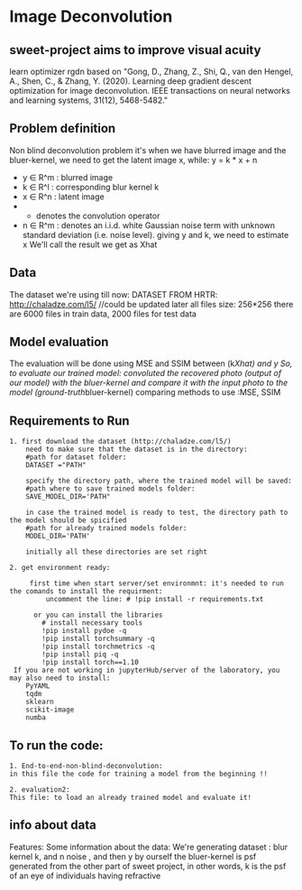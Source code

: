 # Image Deconvolution 

## sweet-project aims to improve visual acuity 
learn optimizer rgdn based on "Gong, D., Zhang, Z., Shi, Q., van den Hengel, A., Shen, C., & Zhang, Y. (2020). Learning deep gradient descent optimization for image deconvolution. IEEE transactions on neural networks and learning systems, 31(12), 5468-5482."
## Problem definition

Non blind deconvolution problem it's when we have blurred image and the bluer-kernel, we need to get the latent image x, while:
y = k * x + n

* y ∈ R^m : blurred image
* k ∈ R^l : corresponding blur kernel k
* x ∈ R^n : latent image
* * denotes the convolution operator
* n ∈ R^m : denotes an i.i.d. white Gaussian noise term with unknown standard deviation (i.e. noise level).
giving y and k, we need to estimate x
We'll call the result we get as Xhat

## Data

The dataset we're using till now: DATASET FROM HRTR: http://chaladze.com/l5/ //could be updated later
all files size: 256*256
there are 6000 files in train data, 2000 files for test data

## Model evaluation

The evaluation will be done using MSE and SSIM between (k*Xhat) and y
So, to evaluate our trained model: convoluted the recovered photo (output of our model) with the bluer-kernel and compare it with the input photo to the model (ground-truth*bluer-kernel) comparing methods to use :MSE, SSIM

## Requirements to Run

	1. first download the dataset (http://chaladze.com/l5/)
		need to make sure that the dataset is in the directory:
		#path for dataset folder:
		DATASET ="PATH" 
	
		specify the directory path, where the trained model will be saved:
		#path where to save trained models folder:
		SAVE_MODEL_DIR='PATH"
	
		in case the trained model is ready to test, the directory path to the model should be spicified 
		#path for already trained models folder:
		MODEL_DIR='PATH'
	
		initially all these directories are set right 
	
	2. get environment ready:
         
         first time when start server/set environmnt: it's needed to run the comands to install the requirment:
             uncomment the line: # !pip install -r requirements.txt
          
          or you can install the libraries	 
			# install necessary tools
			!pip install pydoe -q
			!pip install torchsummary -q
			!pip install torchmetrics -q
			!pip install piq -q
			!pip install torch==1.10 
	 If you are not working in jupyterHub/server of the laboratory, you may also need to install:
		PyYAML
		tqdm
		sklearn
		scikit-image
		numba

## To run the code:

    1. End-to-end-non-blind-deconvolution:
	in this file the code for training a model from the beginning !!

    2. evaluation2: 
	This file: to load an already trained model and evaluate it!


## info about data

Features:
        Some information about the data:
        We're generating dataset : blur kernel k, and n noise , and then y by ourself
        the bluer-kernel is psf generated from the other part of sweet project, in other words, k is the psf of an eye of individuals having refractive 
